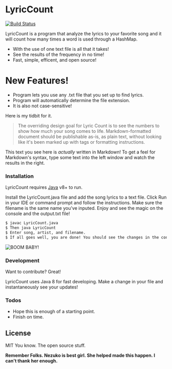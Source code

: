 # LyricCount

[![Build Status](https://travis-ci.org/joemccann/dillinger.svg?branch=master)](https://travis-ci.org/joemccann/dillinger)

LyricCount is a program that analyze the lyrics to your favorite song and it will count how many times a word is used through a HashMap.

  - With the use of one text file is all that it takes!
  - See the results of the frequency in no time!
  - Fast, simple, efficent, and open source!

# New Features!

  - Program lets you use any .txt file that you set up to find lyrics.
  - Program will automatically determine the file extension.
  - It is also not case-sensitive!

Here is my tidbit for it.

> The overriding design goal for Lyric Count
> is to see the numbers to show how much your 
> song comes to life.
> Markdown-formatted document should be
> publishable as-is, as plain text, without
> looking like it's been marked up with tags
> or formatting instructions.

This text you see here is *actually* written in Markdown! To get a feel for Markdown's syntax, type some text into the left window and watch the results in the right.


### Installation

LyricCount requires [Java](https://www.oracle.com/technetwork/java/javase/downloads/index.html) v8+ to run.

Install the LyricCount.java file and add the song lyrics to a text file. Click Run in your IDE or command prompt and follow the instructions. Make sure the filename is the same name you've inputed. 
Enjoy and see the magic on the console and the output.txt file!

```sh
$ javac LyricCount.java
$ Then java LyricCount
$ Enter song, artist, and filename.
$ If all goes well, you are done! You should see the changes in the console and go!
```

![BOOM BABY!](https://i.ibb.co/wBhkzFj/Results.png)


### Development

Want to contribute? Great!

LyricCount uses Java 8 for fast developing.
Make a change in your file and instantaneously see your updates!


### Todos

 - Hope this is enough of a starting point.
 - Finish on time.

License
----

MIT
You know. The open source stuff.


**Remember Folks. Nezuko is best girl. She helped made this happen. I can't thank her enough.**
